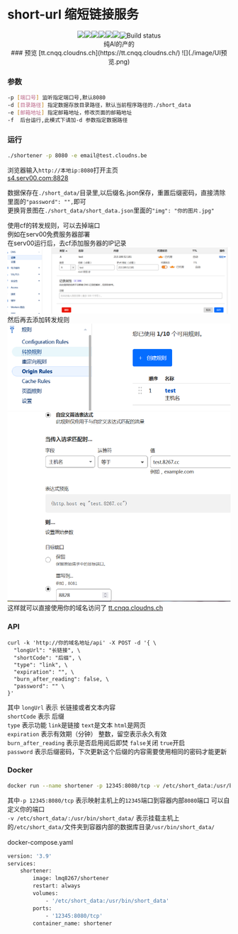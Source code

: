 # short-url 缩短链接服务
<p align="center">
<a href="https://github.com/lmq8267/short-url-go/releases"><img src="https://img.shields.io/github/downloads/lmq8267/short-url-go/total"/></a
<a href="https://github.com/lmq8267/short-url-go/graphs/contributors"><img src="https://img.shields.io/github/contributors-anon/lmq8267/short-url-go"/></a
<a href="https://github.com/lmq8267/short-url-go/releases/"><img src="https://img.shields.io/github/release/lmq8267/short-url-go"/></a
<a href="https://github.com/lmq8267/short-url-go/issues"><img src="https://img.shields.io/github/issues-raw/lmq8267/short-url-go"/></a
<a href="https://github.com/lmq8267/short-url-go/discussions"><img src="https://img.shields.io/github/discussions/lmq8267/short-url-go"/></a
<a href="GitHub repo size"><img src="https://img.shields.io/github/repo-size/lmq8267/short-url-go?color=red&style=flat-square"/></a
<a href="https://github.com/lmq8267/short-url-go/actions?query=workflow%3ABuild"><img src="https://img.shields.io/github/actions/workflow/status/lmq8267/short-url-go/build.yml?branch=main" alt="Build status"/></a
</p>
<br>纯AI的产的<br>
### 预览
[tt.cnqq.cloudns.ch](https://tt.cnqq.cloudns.ch/)
![](./image/UI预览.png)

### 参数
```bash
-p [端口号] 监听指定端口号,默认8080
-d [目录路径] 指定数据存放目录路径，默认当前程序路径的./short_data
-e [邮箱地址] 指定邮箱地址，修改页面的邮箱地址
-f  后台运行,此模式下请加-d 参数指定数据路径
```

### 运行
```bash
./shortener -p 8080 -e email@test.cloudns.be 
```
浏览器输入`http://本地ip:8080`打开主页<br>
[s4.serv00.com:8828](http://s4.serv00.com:8828)

数据保存在`./short_data/`目录里,以后缀名.json保存，重置后缀密码，直接清除里面的`"password": "",`即可<br>
更换背景图在`./short_data/short_data.json`里面的`"img": "你的图片.jpg"`

使用cf的转发规则，可以去掉端口<br>
例如在serv00免费服务器部署<br>
在serv00运行后，去cf添加服务器的IP记录
![](./image/CF解析A记录.png)
然后再去添加转发规则
![](./image/建立转发规则.png)
![](./image/设置你的域名.png)
这样就可以直接使用你的域名访问了
[tt.cnqq.cloudns.ch](https://tt.cnqq.cloudns.ch/)

### API
```badh
curl -k 'http://你的域名地址/api' -X POST -d '{ \
  "longUrl": "长链接", \
  "shortCode": "后缀", \
  "type": "link", \
  "expiration": "", \
  "burn_after_reading": false, \
  "password": "" \
}'
```
其中 `longUrl` 表示 长链接或者文本内容<br>
`shortCode` 表示 后缀<br>
`type` 表示功能 `link`是链接 `text`是文本 `html`是网页<br>
`expiration` 表示有效期（分钟） 整数，留空表示永久有效<br>
`burn_after_reading` 表示是否启用阅后即焚 `false`关闭 `true`开启<br>
`password` 表示后缀密码，下次更新这个后缀的内容需要使用相同的密码才能更新<br>

### Docker
```bash
docker run --name shortener -p 12345:8080/tcp -v /etc/short_data:/usr/bin/short_data --restart=always -d lmq8267/shortener

```
其中`-p 12345:8080/tcp` 表示映射主机上的`12345`端口到容器内部`8080`端口 可以自定义你的端口<br>
     `-v /etc/short_data/:/usr/bin/short_data/` 表示挂载主机上的`/etc/short_data/`文件夹到容器内部的数据库目录`/usr/bin/short_data/`<br>
<br> docker-compose.yaml
```bash
version: '3.9'
services:
    shortener:
        image: lmq8267/shortener
        restart: always
        volumes:
            - '/etc/short_data:/usr/bin/short_data'
        ports:
            - '12345:8080/tcp'
        container_name: shortener

```
